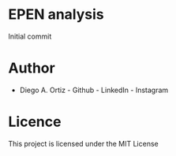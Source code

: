 # EPEN analysis
Initial commit
# Author
- Diego A. Ortiz - <a ref="https://gist.github.com/dortizv">Github</a> - <a ref="https://www.linkedin.com/in/diegoortizvera/">LinkedIn</a> - <a ref="https://www.instagram.com/diegortizv">Instagram</a>
# Licence
This project is licensed under the <a ref="https://opensource.org/license/mit">MIT License</a>